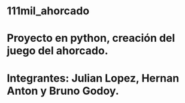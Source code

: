 # 111mil_ahorcado

# Proyecto en python, creación del juego del ahorcado.
# Integrantes: Julian Lopez, Hernan Anton y Bruno Godoy.
